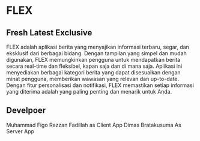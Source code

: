 # FLEX  
## Fresh Latest Exclusive

FLEX adalah aplikasi berita yang menyajikan informasi terbaru, segar, dan eksklusif dari berbagai bidang. Dengan tampilan yang simpel dan mudah digunakan, FLEX memungkinkan pengguna untuk mendapatkan berita secara real-time dan fleksibel, kapan saja dan di mana saja. Aplikasi ini menyediakan berbagai kategori berita yang dapat disesuaikan dengan minat pengguna, memberikan wawasan yang relevan dan up-to-date. Dengan fitur personalisasi dan notifikasi, FLEX memastikan setiap informasi yang diterima adalah yang paling penting dan menarik untuk Anda.

## Develpoer
Muhammad Figo Razzan Fadillah as Client App
Dimas Bratakusuma As Server App

